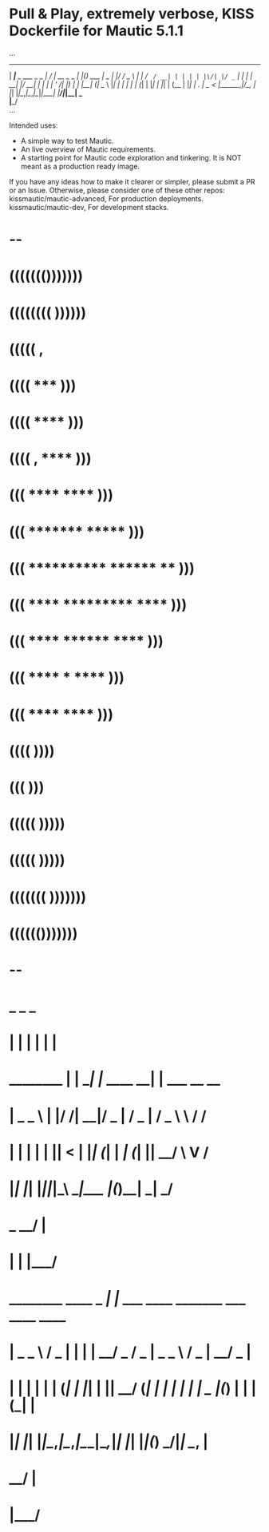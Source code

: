 # Pull & Play, extremely verbose, KISS Dockerfile for Mautic 5.1.1

...
   _____                  __  __             _   _        ____  _  ______  
  | ____|__ _ ___ _   _  |  \/  | __ _ _   _| |_(_) ___  |  _ \| |/ /  _ \ 
  |  _| / _` / __| | | | | |\/| |/ _` | | | | __| |/ __| | | | | ' /| |_) |
  | |__| (_| \__ \ |_| | | |  | | (_| | |_| | |_| | (__  | |_| | . \|  _ < 
  |_____\__,_|___/\__, | |_|  |_|\__,_|\__,_|\__|_|\___| |____/|_|\_\_| \_\
                   |___/                                                    
...

 Intended uses: 
 - A simple way to test Mautic.
 - An live overview of Mautic requirements.
 - A starting point for Mautic code exploration and tinkering.
 It is NOT meant as a production ready image.

 If you have any ideas how to make it clearer or simpler, please submit a PR or an Issue.
 Otherwise, please consider one of these other repos: 
 kissmautic/mautic-advanced, For production deployments.
 kissmautic/mautic-dev, For development stacks.

#
#                                 --                                   
#                           ((((((()))))))                              
#                      ((((((((         ))))))                          
#                   (((((                      ,                     
#                ((((                        ***    )))                  
#              ((((                        ****      )))           
#             ((((          ,             ****        )))                 
#            (((           ****         ****           )))              
#           (((           *******     *****             )))             
#           (((          ********** ******  **          )))             
#           (((         ****   *********   ****         )))             
#           (((        ****     ******      ****        )))             
#           (((       ****         *         ****       )))             
#            (((     ****                     ****     )))              
#             ((((                                   ))))               
#               (((                                 )))                 
#                (((((                           )))))                  
#                   (((((                     )))))                     
#                       (((((((         )))))))                        
#                            (((((()))))))                              
#                                 --                                   
#                      _     _                _                   
#                     | |   | |              | |                  
#           ________  | | __| |_  ____     __| |  ___ __   __     
#          |  _   _ \ | |/ /| __|/ _  |   / _  | / _ \  \ / /           
#          | | | | | ||   < | |_| (_| | _| (_| ||  __/ \ V /      
#          |_| |_| |_||_|\_\ \__|\___ |(_)\____| \___|  \_/       
#                         _       __/ |                           
#                        | |     |___/                            
#   ________   ____ _   _| |_ ___  ____ _______        ___  ____ ____ 
#  |  _   _ \ / _  | | | | __/ _ \/ _  |  _   _ \     / _ \|  __/ _  |
#  | | | | | | (_| | |_| | ||  __/ (_| | | | | | | _  |(_) | | | (_| |
#  |_| |_| |_|\__,_|\__,_|\__\___|\__,_|_| |_| |_|(_) \___/|_|  \__, |
#                                                                __/ |
#                                                               |___/ 
#                                                                         

